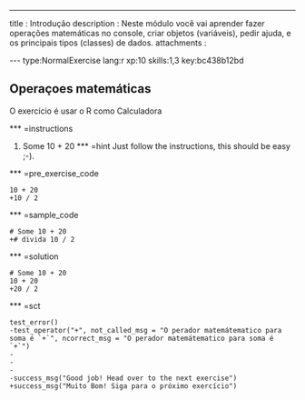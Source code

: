 ---
title       : Introdução
description : Neste módulo você vai aprender fazer operações matemáticas no console, criar objetos (variáveis), pedir ajuda, e os principais tipos (classes) de dados.
attachments :

--- type:NormalExercise lang:r xp:10 skills:1,3 key:bc438b12bd
## Operaçoes matemáticas

O exercício é usar o R como Calculadora 

*** =instructions

1.  Some 10 + 20
*** =hint
Just follow the instructions, this should be easy ;-).

 *** =pre_exercise_code
  ```{r}
  10 + 20
 +10 / 2
  ```
  
  *** =sample_code
  ```{r}
  # Some 10 + 20
 +# divida 10 / 2
  ```
  
  *** =solution
  ```{r}
  # Some 10 + 20
  10 + 20
 +20 / 2
  ```
  
  *** =sct
  ```{r}
  test_error()
 -test_operator("+", not_called_msg = "O perador matemátematico para soma é `+`", ncorrect_msg = "O perador matemátematico para soma é `+`")
 -
 -
 -
 -success_msg("Good job! Head over to the next exercise")
 +success_msg("Muito Bom! Siga para o próximo exercício")
  ```
